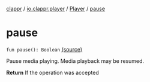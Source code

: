 [clappr](../../index.md) / [io.clappr.player](../index.md) / [Player](index.md) / [pause](.)

# pause

`fun pause(): Boolean` [(source)](https://github.com/clappr/clappr-android/tree/dev/clappr/src/main/kotlin/io/clappr/player/Player.kt#L151)

Pause media playing. Media playback may be resumed.

**Return**
If the operation was accepted

